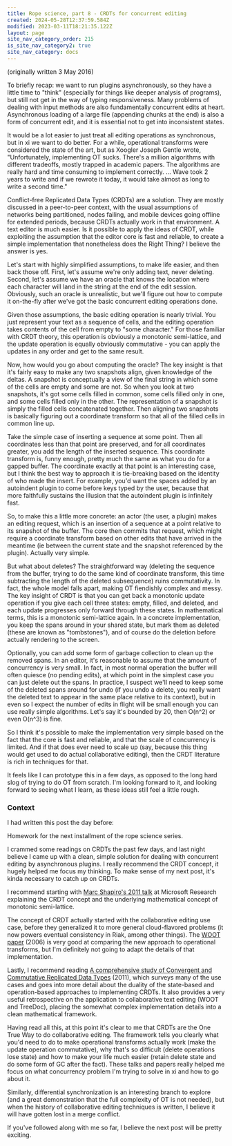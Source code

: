 ```yaml
---
title: Rope science, part 8 - CRDTs for concurrent editing
created: 2024-05-28T12:37:59.584Z
modified: 2023-03-11T18:21:35.122Z
layout: page
site_nav_category_order: 215
is_site_nav_category2: true
site_nav_category: docs
---
```


(originally written 3 May 2016)

To briefly recap: we want to run plugins asynchronously, so they have a little time to "think" (especially for things like deeper analysis of programs), but still not get in the way of typing responsiveness. Many problems of dealing with input methods are also fundamentally concurrent edits at heart. Asynchronous loading of a large file (appending chunks at the end) is also a form of concurrent edit, and it is essential not to get into inconsistent states.

It would be a lot easier to just treat all editing operations as synchronous, but in xi we want to do better. For a while, operational transforms were considered the state of the art, but as Xoogler Joseph Gentle wrote, "Unfortunately, implementing OT sucks. There's a million algorithms with different tradeoffs, mostly trapped in academic papers. The algorithms are really hard and time consuming to implement correctly. ... Wave took 2 years to write and if we rewrote it today, it would take almost as long to write a second time."

Conflict-free Replicated Data Types (CRDTs) are a solution. They are mostly discussed in a peer-to-peer context, with the usual assumptions of networks being partitioned, nodes failing, and mobile devices going offline for extended periods, because CRDTs actually work in that environment. A text editor is much easier. Is it possible to apply the ideas of CRDT, while exploiting the assumption that the editor core is fast and reliable, to create a simple implementation that nonetheless does the Right Thing? I believe the answer is yes.

Let's start with highly simplified assumptions, to make life easier, and then back those off. First, let's assume we're only adding text, never deleting. Second, let's assume we have an oracle that knows the location where each character will land in the string at the end of the edit session. Obviously, such an oracle is unrealistic, but we'll figure out how to compute it on-the-fly after we've got the basic concurrent editing operations done.

Given those assumptions, the basic editing operation is nearly trivial. You just represent your text as a sequence of cells, and the editing operation takes contents of the cell from empty to "some character." For those familiar with CRDT theory, this operation is obviously a monotonic semi-lattice, and the update operation is equally obviously commutative - you can apply the updates in any order and get to the same result.

Now, how would you go about computing the oracle? The key insight is that it's fairly easy to make any two snapshots align, given knowledge of the deltas. A snapshot is conceptually a view of the final string in which some of the cells are empty and some are not. So when you look at two snapshots, it's got some cells filled in common, some cells filled only in one, and some cells filled only in the other. The representation of a snapshot is simply the filled cells concatenated together. Then aligning two snapshots is basically figuring out a coordinate transform so that all of the filled cells in common line up.

Take the simple case of inserting a sequence at some point. Then all coordinates less than that point are preserved, and for all coordinates greater, you add the length of the inserted sequence. This coordinate transform is, funny enough, pretty much the same as what you do for a gapped buffer. The coordinate exactly at that point is an interesting case, but I think the best way to approach it is tie-breaking based on the identity of who made the insert. For example, you'd want the spaces added by an autoindent plugin to come before keys typed by the user, because that more faithfully sustains the illusion that the autoindent plugin is infinitely fast.

So, to make this a little more concrete: an actor (the user, a plugin) makes an editing request, which is an insertion of a sequence at a point relative to its snapshot of the buffer. The core then commits that request, which might require a coordinate transform based on other edits that have arrived in the meantime (ie between the current state and the snapshot referenced by the plugin). Actually very simple.

But what about deletes? The straightforward way (deleting the sequence from the buffer, trying to do the same kind of coordinate transform, this time subtracting the length of the deleted subsequence) ruins commutativity. In fact, the whole model falls apart, making OT fiendishly complex and messy. The key insight of CRDT is that you can get back a monotonic update operation if you give each cell three states: empty, filled, and deleted, and each update progresses only forward through these states. In mathematical terms, this is a monotonic semi-lattice again. In a concrete implementation, you keep the spans around in your shared state, but mark them as deleted (these are known as "tombstones"), and of course do the deletion before actually rendering to the screen.

Optionally, you can add some form of garbage collection to clean up the removed spans. In an editor, it's reasonable to assume that the amount of concurrency is very small. In fact, in most normal operation the buffer will often quiesce (no pending edits), at which point in the simplest case you can just delete out the spans. In practice, I suspect we'll need to keep some of the deleted spans around for undo (if you undo a delete, you really want the deleted text to appear in the same place relative to its context), but in even so I expect the number of edits in flight will be small enough you can use really simple algorithms. Let's say it's bounded by 20, then O(n^2) or even O(n^3) is fine.

So I think it's possible to make the implementation very simple based on the fact that the core is fast and reliable, and that the scale of concurrency is limited. And if that does ever need to scale up (say, because this thing would get used to do actual collaborative editing), then the CRDT literature is rich in techniques for that.

It feels like I can prototype this in a few days, as opposed to the long hard slog of trying to do OT from scratch. I'm looking forward to it, and looking forward to seeing what I learn, as these ideas still feel a little rough.﻿

### Context

I had written this post the day before:

Homework for the next installment of the rope science series.

I crammed some readings on CRDTs the past few days, and last night believe I came up with a clean, simple solution for dealing with concurrent editing by asynchronous plugins. I really recommend the CRDT concept, it hugely helped me focus my thinking. To make sense of my next post, it's kinda necessary to catch up on CRDTs.

I recommend starting with [Marc Shapiro's 2011 talk](https://www.microsoft.com/en-us/research/video/strong-eventual-consistency-and-conflict-free-replicated-data-types/) at Microsoft Research explaining the CRDT concept and the underlying mathematical concept of monotonic semi-lattice.

The concept of CRDT actually started with the collaborative editing use case, before they generalized it to more general cloud-flavored problems (it now powers eventual consistency in Riak, among other things). The [WOOT paper](https://hal.inria.fr/inria-00071240/document) (2006) is very good at comparing the new approach to operational transforms, but I'm definitely not going to adapt the details of that implementation.

Lastly, I recommend reading [A comprehensive study of Convergent and Commutative Replicated Data Types](http://hal.upmc.fr/inria-00555588/document) (2011), which surveys many of the use cases and goes into more detail about the duality of the state-based and operation-based approaches to implementing CRDTs. It also provides a very useful retrospective on the application to collaborative text editing (WOOT and TreeDoc), placing the somewhat complex implementation details into a clean mathematical framework.

Having read all this, at this point it's clear to me that CRDTs are the One True Way to do collaborative editing. The framework tells you clearly what you'd need to do to make operational transforms actually work (make the update operation commutative), why that's so difficult (delete operations lose state) and how to make your life much easier (retain delete state and do some form of GC after the fact). These talks and papers really helped me focus on what concurrency problem I'm trying to solve in xi and how to go about it.

Similarly, differential synchronization is an interesting branch to explore (and a great demonstration that the full complexity of OT is not needed), but when the history of collaborative editing techniques is written, I believe it will have gotten lost in a merge conflict.

If you've followed along with me so far, I believe the next post will be pretty exciting.﻿
